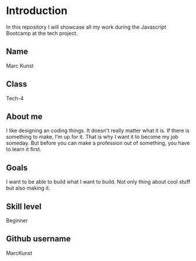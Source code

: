 # Introduction
In this repository I will showcase all my work during the Javascript Bootcamp at the tech project.

## Name
Marc Kunst

## Class
Tech-4

## About me
I like designing an coding things. It doesn't really matter what it is. If there is something to make, I'm up for it. That is why I want it to become my job someday. But before you can make a profession out of something, you have to learn it first. 

## Goals
I want to be able to build what I want to build. Not only thing about cool stuff but also making it.

## Skill level
Beginner

## Github username
MarcKunst
